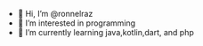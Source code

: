 - 👋 Hi, I’m @ronnelraz
- 👀 I’m interested in programming
- 🌱 I’m currently learning java,kotlin,dart, and php

<!---
ronnelraz/ronnelraz is a ✨ special ✨ repository because its `README.md` (this file) appears on your GitHub profile.
You can click the Preview link to take a look at your changes.
--->
